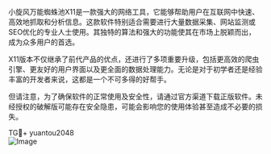 小旋风万能蜘蛛池X11是一款强大的网络工具，它能够帮助用户在互联网中快速、高效地抓取和分析信息。这款软件特别适合需要进行大量数据采集、网站监测或SEO优化的专业人士使用。其独特的算法和强大的功能使其在市场上脱颖而出，成为众多用户的首选。

X11版本不仅继承了前代产品的优点，还进行了多项重要升级，包括更高效的爬虫引擎、更友好的用户界面以及更全面的数据处理能力。无论是对于初学者还是经验丰富的开发者来说，这都是一个不可多得的好帮手。

但请注意，为了确保软件的正常使用及安全性，请通过官方渠道下载正版软件。未经授权的破解版可能存在安全隐患，可能会影响您的使用体验甚至造成不必要的损失。

TG💪+ yuantou2048  
![Image](https://github.com/user-attachments/assets/42a5a4a5-fea9-4a1d-8aa0-73e57e430cca)